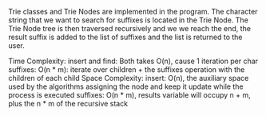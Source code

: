 Trie classes and Trie Nodes are implemented in the program. The character string that we want to search for suffixes is located in the Trie Node. The Trie Node tree is then traversed recursively and we we reach the end, the result suffix is added to the list of suffixes and the list is returned to the user.

Time Complexity:
insert and find: Both takes O(n), cause 1 iteration per char
suffixes: O(n * m): iterate over children + the suffixes operation with the children of each child
Space Complexity:
insert: O(n), the auxiliary space used by the algorithms assigning the node and keep it update while the process is executed
suffixes: O(n * m), results variable will occupy n + m, plus the n * m of the recursive stack
